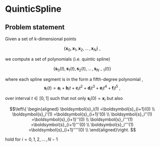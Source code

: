 # QuinticSpline

## Problem statement

Given a set of k-dimensional points    

$$
      \{\boldsymbol{x}_0, \boldsymbol{x}_1,\boldsymbol{x}_2, ...\, , \boldsymbol{x}_N\}~, 
$$

we compute a set of polynomials (i.e. quintic spline)
        
$$\{\boldsymbol{s}_0(t), \boldsymbol{s}_1(t), \boldsymbol{s}_2(t), ...\, , \boldsymbol{s}_{N-1}(t)\} $$

where each spline segment is in the form
a fifth-degree polynomial
,
$$\boldsymbol{s}_i(t)=
\boldsymbol{a}_i
+\boldsymbol{b}_it
+\boldsymbol{c}_it^2
+\boldsymbol{d}_it^3
+\boldsymbol{e}_it^4
+\boldsymbol{f}_it^5~,
$$

over interval $t\in[0,1]$ such that
 not only $\boldsymbol{s}_i(0) = \boldsymbol{x}_i$ but also
        
$$\left\{
\begin{aligned}
\boldsymbol{s}_i(1) =\boldsymbol{s}_{i+1}(0) \\
\boldsymbol{s}_i'(1) =\boldsymbol{s}_{i+1}'(0) \\
\boldsymbol{s}_i''(1) =\boldsymbol{s}_{i+1}''(0) \\
\boldsymbol{s}_i'''(1) =\boldsymbol{s}_{i+1}'''(0) \\
\boldsymbol{s}_i'''(1) =\boldsymbol{s}_{i+1}''''(0) \\
\end{aligned}\right.
$$

hold for $i = 0, 1, 2, ... \,, N-1$ 















